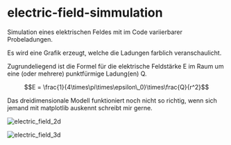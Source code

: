 # electric-field-simmulation

Simulation eines elektrischen Feldes mit im Code variierbarer Probeladungen.

Es wird eine Grafik erzeugt, welche die Ladungen farblich veranschaulicht.

Zugrundeliegend ist die Formel für die elektrische Feldstärke E im Raum um eine (oder mehrere) punktfürmige Ladung(en) Q.

$$E = \frac{1}{4\times\pi\times\epsilon\_0}\times\frac{Q}{r^2}$$

Das dreidimensionale Modell funktioniert noch nicht so richtig, wenn sich jemand mit matplotlib auskennt schreibt mir gerne.

![electric_field_2d](https://user-images.githubusercontent.com/109914834/196059213-8fdae138-6f5f-4104-a06e-67182063cfdd.png)

![electric_field_3d](https://user-images.githubusercontent.com/109914834/196059215-62feb36e-4f71-4534-8507-1da1bbc8bf69.png)
